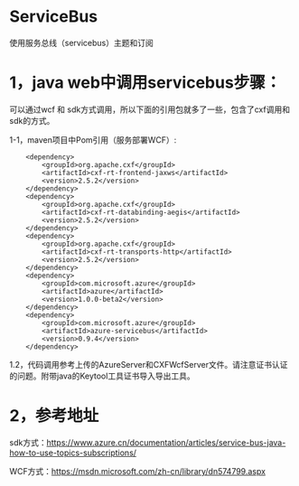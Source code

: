 # ServiceBus
使用服务总线（servicebus）主题和订阅

# 1，java web中调用servicebus步骤：

可以通过wcf 和 sdk方式调用，所以下面的引用包就多了一些，包含了cxf调用和sdk的方式。

1-1，maven项目中Pom引用（服务部署WCF）:

		<dependency>
			<groupId>org.apache.cxf</groupId>
			<artifactId>cxf-rt-frontend-jaxws</artifactId>
			<version>2.5.2</version>
		</dependency>
		<dependency>
			<groupId>org.apache.cxf</groupId>
			<artifactId>cxf-rt-databinding-aegis</artifactId>
			<version>2.5.2</version>
		</dependency>
		<dependency>
			<groupId>org.apache.cxf</groupId>
			<artifactId>cxf-rt-transports-http</artifactId>
			<version>2.5.2</version>
		</dependency>
		<dependency>
		    <groupId>com.microsoft.azure</groupId>
		    <artifactId>azure</artifactId>
		    <version>1.0.0-beta2</version>
		</dependency>
		<dependency>
		    <groupId>com.microsoft.azure</groupId>
		    <artifactId>azure-servicebus</artifactId>
		    <version>0.9.4</version>
		</dependency>

1.2，代码调用参考上传的AzureServer和CXFWcfServer文件。请注意证书认证的问题。附带java的Keytool工具证书导入导出工具。

# 2，参考地址

sdk方式：https://www.azure.cn/documentation/articles/service-bus-java-how-to-use-topics-subscriptions/

WCF方式：https://msdn.microsoft.com/zh-cn/library/dn574799.aspx
